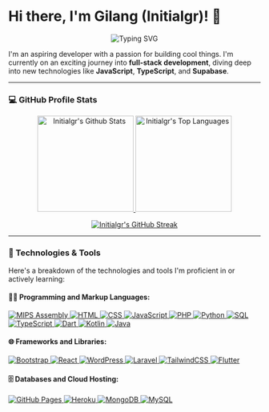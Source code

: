 # Hi there, I'm Gilang (Initialgr)! 👋

<p align="center">
  <img src="https://readme-typing-svg.demolab.com/?lines=4%2B+Year+Coding+Experience;FullStack+Web+Dev+and+Mobile+Dev;Experienced+UI%2FUX+Design;Always+Learning+New+Things&font=Fira%20Code&center=true&width=490&height=50&color=25D2F6&vCenter=true&pause=1000&size=25" alt="Typing SVG" />
</p>

I'm an aspiring developer with a passion for building cool things. I'm currently on an exciting journey into **full-stack development**, diving deep into new technologies like **JavaScript**, **TypeScript**, and **Supabase**.

---

### 💻 GitHub Profile Stats

<p align="center">
  <a href="https://github.com/anuraghazra/github-readme-stats">
    <img
      alt="Initialgr's Github Stats"
      src="https://github-readme-stats.vercel.app/api/?username=initialgr&show_icons=true&include_all_commits=true&count_private=true&theme=react&hide_border=true&bg_color=1F222E&title_color=F85D7F&icon_color=F8D866"
      height="192px"
    />
  </a>
  <a href="https://github.com/anuraghazra/github-readme-stats">
    <img
      alt="Initialgr's Top Languages"
      src="https://github-readme-stats.vercel.app/api/top-langs/?username=initialgr&langs_count=8&layout=compact&theme=react&hide_border=true&bg_color=1F222E&title_color=F85D7F&icon_color=F8D866"
      height="192px"
    />
  </a>
</p>

<p align="center">
  <a href="https://github.com/DenverCoder1/github-readme-streak-stats">
    <img
      alt="Initialgr's GitHub Streak"
      src="https://streak-stats.demolab.com?user=initialgr&theme=react&hide_border=true&bg_color=1F222E&currstreak_color=F85D7F&ring_color=F8D866"
    />
  </a>
</p>

---

### 🚀 Technologies & Tools

Here's a breakdown of the technologies and tools I'm proficient in or actively learning:

#### 👨‍💻 Programming and Markup Languages:
<p>
  <a href="https://github.com/search?q=user%3Ainitialgr+language%3AAssembly">
    <img alt="MIPS Assembly" src="https://custom-icon-badges.demolab.com/badge/Assembly-525252.svg?logo=asm-hex&logoColor=white">
  </a>
  <a href="https://github.com/search?q=user%3Ainitialgr+language%3AHTML">
    <img alt="HTML" src="https://custom-icon-badges.demolab.com/badge/HTML-E34F26.svg?logo=html5&logoColor=white">
  </a>
  <a href="https://github.com/search?q=user%3Ainitialgr+language%3ACSS">
    <img alt="CSS" src="https://custom-icon-badges.demolab.com/badge/CSS-1572B6.svg?logo=css3&logoColor=white">
  </a>
  <a href="https://github.com/search?q=user%3Ainitialgr+language%3AJavaScript">
    <img alt="JavaScript" src="https://custom-icon-badges.demolab.com/badge/JavaScript-F7DF1E.svg?logo=javascript&logoColor=black">
  </a>
  <a href="https://github.com/search?q=user%3Ainitialgr+language%3APHP">
    <img alt="PHP" src="https://custom-icon-badges.demolab.com/badge/PHP-777BB4.svg?logo=php&logoColor=white">
  </a>
  <a href="https://github.com/search?q=user%3Ainitialgr+language%3APython">
    <img alt="Python" src="https://custom-icon-badges.demolab.com/badge/Python-3776AB.svg?logo=python&logoColor=white">
  </a>
  <a href="https://github.com/search?q=user%3Ainitialgr+language%3ASQL">
    <img alt="SQL" src="https://custom-icon-badges.demolab.com/badge/SQL-4479A1.svg?logo=mysql&logoColor=white">
  </a>
  <a href="https://github.com/search?q=user%3Ainitialgr+language%3ATypeScript">
    <img alt="TypeScript" src="https://custom-icon-badges.demolab.com/badge/TypeScript-3178C6.svg?logo=typescript&logoColor=white">
  </a>
  <a href="https://github.com/search?q=user%3Ainitialgr+language%3ADart">
    <img alt="Dart" src="https://custom-icon-badges.demolab.com/badge/Dart-0175C2.svg?logo=dart&logoColor=white">
  </a>
  <a href="https://github.com/search?q=user%3Ainitialgr+language%3AKotlin">
    <img alt="Kotlin" src="https://custom-icon-badges.demolab.com/badge/Kotlin-7F52FF.svg?logo=kotlin&logoColor=white">
  </a>
  <a href="https://github.com/search?q=user%3Ainitialgr+language%3AJava">
    <img alt="Java" src="https://custom-icon-badges.demolab.com/badge/Java-007396.svg?logo=java&logoColor=white">
  </a>
</p>

#### 🌐 Frameworks and Libraries:
<p>
  <a href="https://github.com/search?q=user%3Ainitialgr+Bootstrap">
    <img alt="Bootstrap" src="https://custom-icon-badges.demolab.com/badge/Bootstrap-7952B3.svg?logo=bootstrap&logoColor=white">
  </a>
  <a href="https://github.com/search?q=user%3Ainitialgr+React">
    <img alt="React" src="https://custom-icon-badges.demolab.com/badge/React-61DAFB.svg?logo=react&logoColor=black">
  </a>
  <a href="https://github.com/search?q=user%3Ainitialgr+Wordpress">
    <img alt="WordPress" src="https://custom-icon-badges.demolab.com/badge/WordPress-21759B.svg?logo=wordpress&logoColor=white">
  </a>
  <a href="https://github.com/search?q=user%3Ainitialgr+Laravel">
    <img alt="Laravel" src="https://custom-icon-badges.demolab.com/badge/Laravel-FF2D20.svg?logo=laravel&logoColor=white">
  </a>
  <a href="https://github.com/search?q=user%3Ainitialgr+Tailwind">
    <img alt="TailwindCSS" src="https://custom-icon-badges.demolab.com/badge/TailwindCSS-06B6D4.svg?logo=tailwindcss&logoColor=white">
  </a>
  <a href="https://github.com/search?q=user%3Ainitialgr+Flutter">
    <img alt="Flutter" src="https://custom-icon-badges.demolab.com/badge/Flutter-02569B.svg?logo=flutter&logoColor=white">
  </a>
</p>

#### 🗄️ Databases and Cloud Hosting:
<p>
  <a href="https://github.com/search?q=user%3Ainitialgr+Github+Pages">
    <img alt="GitHub Pages" src="https://custom-icon-badges.demolab.com/badge/GitHub%20Pages-222222.svg?logo=github&logoColor=white">
  </a>
  <a href="https://github.com/search?q=user%3Ainitialgr+Heroku">
    <img alt="Heroku" src="https://custom-icon-badges.demolab.com/badge/Heroku-430098.svg?logo=heroku&logoColor=white">
  </a>
  <a href="https://github.com/search?q=user%3Ainitialgr+MongoDB">
    <img alt="MongoDB" src="https://custom-icon-badges.demolab.com/badge/MongoDB-47A248.svg?logo=mongodb&logoColor=white">
  </a>
  <a href="https://github.com/search?q=user%3Ainitialgr+MySQL">
    <img alt="MySQL" src="https://custom-icon-badges.demolab.com/badge/MySQL-4479A1.svg?logo=mysql&logoColor=white">
  </a>
  <a href="https://github.com/search?q=user%3Ainitialgr+PostgreSQL">
    <img alt="PostgreSQL" src="
